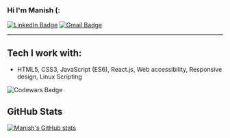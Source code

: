 ### Hi I'm Manish (:

[![LinkedIn Badge](https://img.shields.io/badge/LinkedIn-0077B5?style=for-the-badge&logo=linkedin&logoColor=white)](https://www.linkedin.com/in/manish--mehra/)
[![Gmail Badge](https://img.shields.io/badge/Gmail-D14836?style=for-the-badge&logo=gmail&logoColor=white)](mailto:manishmehra212@gmail.com)

---

<!-- I am a Software Developer specializing in front end web technologies. -->

<!-- - I'm based in New Delhi, India
- You can contact me at [mannyoii@protonmail.com](mailto:mannyoii@protonmail.com)
- I'm currently learning React -->

## Tech I work with:

<!-- <p>My primary skills include:</p> -->

- HTML5, CSS3, JavaScript (ES6), React.js, Web accessibility, Responsive design, Linux Scripting

![Codewars Badge](https://www.codewars.com/users/mannyoii/badges/small)

## GitHub Stats

[![Manish's GitHub stats](https://github-readme-stats.vercel.app/api?username=mannyoii)](https://github.com/mannyoii/)

